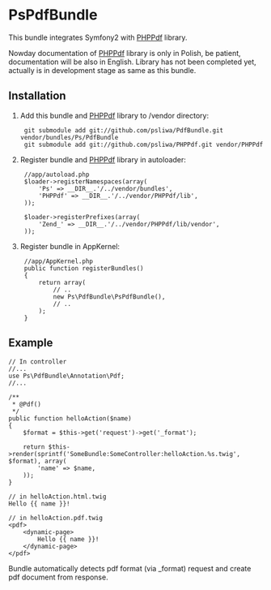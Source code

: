 PsPdfBundle
===========

This bundle integrates Symfony2 with [PHPPdf][1] library.

Nowday documentation of [PHPPdf][1] library is only in Polish, be patient, documentation will be also in English. Library has not been completed yet, actually is in development stage as same as this bundle.

Installation
------------

  1. Add this bundle and [PHPPdf][1] library to /vendor directory:

          git submodule add git://github.com/psliwa/PdfBundle.git vendor/bundles/Ps/PdfBundle
          git submodule add git://github.com/psliwa/PHPPdf.git vendor/PHPPdf

  2. Register bundle and [PHPPdf][1] library in autoloader:

          //app/autoload.php
          $loader->registerNamespaces(array(
              'Ps' => __DIR__.'/../vendor/bundles',
              'PHPPdf' => __DIR__.'/../vendor/PHPPdf/lib',
          ));
    
          $loader->registerPrefixes(array(
              'Zend_' => __DIR__.'/../vendor/PHPPdf/lib/vendor',
          ));

  3. Register bundle in AppKernel:

          //app/AppKernel.php
          public function registerBundles()
          {
              return array(
                  // ..
                  new Ps\PdfBundle\PsPdfBundle(),
                  // ..
              );
          }

Example
-------
    // In controller
    //...
    use Ps\PdfBundle\Annotation\Pdf;
    //...
    
    /**
     * @Pdf()
     */
    public function helloAction($name)
    {
        $format = $this->get('request')->get('_format');
        
        return $this->render(sprintf('SomeBundle:SomeController:helloAction.%s.twig', $format), array(
            'name' => $name,
        ));
    }
    
    // in helloAction.html.twig
    Hello {{ name }}!
    
    // in helloAction.pdf.twig
    <pdf>
        <dynamic-page>
            Hello {{ name }}!
        </dynamic-page>
    </pdf>
    
Bundle automatically detects pdf format (via _format) request and create pdf document from response.

[1]: https://github.com/psliwa/PHPPdf